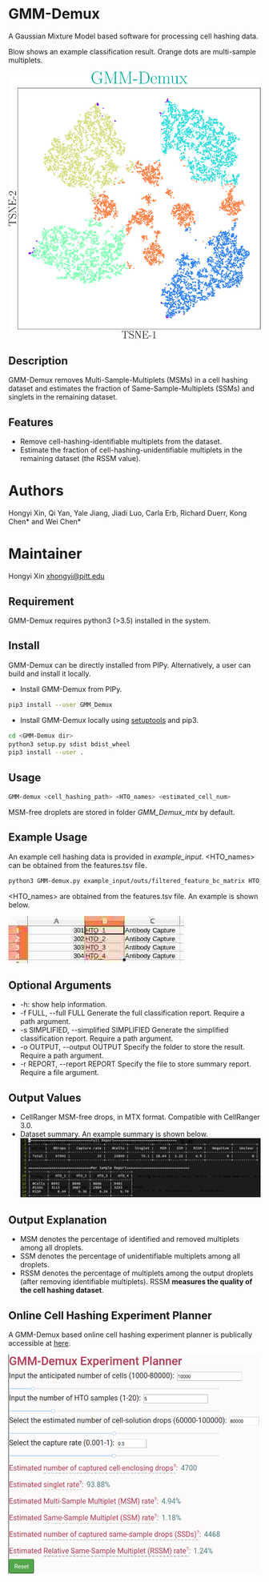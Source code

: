 # GMM-Demux 
A Gaussian Mixture Model based software for processing cell hashing data.

Blow shows an example classification result. Orange dots are multi-sample multiplets.

![GMM-Demux example](GMM_simplified.png)

## Description
GMM-Demux removes Multi-Sample-Multiplets (MSMs) in a cell hashing dataset and estimates the fraction of Same-Sample-Multiplets (SSMs) and singlets in the remaining dataset.

## Features
* Remove cell-hashing-identifiable multiplets from the dataset.
* Estimate the fraction of cell-hashing-unidentifiable multiplets in the remaining dataset (the RSSM value).

# Authors
 Hongyi Xin, Qi Yan, Yale Jiang, Jiadi Luo, Carla Erb, Richard Duerr, Kong Chen* and Wei Chen*

# Maintainer
Hongyi Xin <xhongyi@pitt.edu>


## Requirement

GMM-Demux requires python3 (>3.5) installed in the system.

## Install

GMM-Demux can be directly installed from PIPy. Alternatively, a user can build and install it locally.

* Install GMM-Demux from PIPy.
```bash
pip3 install --user GMM_Demux
```

* Install GMM-Demux locally using [setuptools](https://packaging.python.org/tutorials/installing-packages/) and pip3.
```bash
cd <GMM-Demux dir>
python3 setup.py sdist bdist_wheel
pip3 install --user . 
```

## Usage
```bash
GMM-demux <cell_hashing_path> <HTO_names> <estimated_cell_num>
```
MSM-free droplets are stored in folder *GMM_Demux_mtx* by default.

## Example Usage
An example cell hashing data is provided in *example_input*. <HTO_names> can be obtained from the features.tsv file.
```bash
python3 GMM-demux.py example_input/outs/filtered_feature_bc_matrix HTO_1,HTO_2,HTO_3,HTO_4 35685
```

<HTO_names> are obtained from the features.tsv file. An example is shown below.

![HTO names example](features.jpg)

## Optional Arguments
* -h: show help information.
* -f FULL, --full FULL  Generate the full classification report. Require a path argument.
* -s SIMPLIFIED, --simplified SIMPLIFIED  Generate the simplified classification report. Require a path argument.
* -o OUTPUT, --output OUTPUT  Specify the folder to store the result. Require a path argument.
* -r REPORT, --report REPORT  Specify the file to store summary report. Require a file argument.
 
## Output Values
* CellRanger MSM-free drops, in MTX format. Compatible with CellRanger 3.0.
* Dataset summary. An example summary is shown below.
![Summary example](summary.jpg)

## Output Explanation
* MSM denotes the percentage of identified and removed multiplets among all droplets.
* SSM denotes the percentage of unidentifiable multiplets among all droplets.
* RSSM denotes the percentage of multiplets among the output droplets (after removing identifiable multiplets). RSSM **measures the quality of the cell hashing dataset**.

## Online Cell Hashing Experiment Planner
A GMM-Demux based online cell hashing experiment planner is publically accessible at [here](https://www.pitt.edu/~wec47/gmmdemux.html).

[![Online explanner example](planner.png)](https://www.pitt.edu/~wec47/gmmdemux.html)

